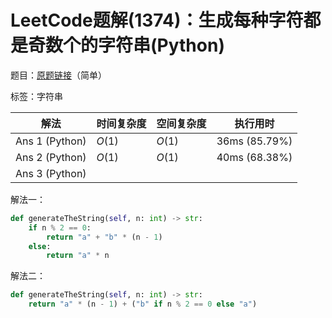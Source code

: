# LeetCode题解(1374)：生成每种字符都是奇数个的字符串(Python)

题目：[原题链接](https://leetcode-cn.com/problems/generate-a-string-with-characters-that-have-odd-counts/)（简单）

标签：字符串

| 解法           | 时间复杂度 | 空间复杂度 | 执行用时      |
| -------------- | ---------- | ---------- | ------------- |
| Ans 1 (Python) | $O(1)$     | $O(1)$     | 36ms (85.79%) |
| Ans 2 (Python) | $O(1)$     | $O(1)$     | 40ms (68.38%) |
| Ans 3 (Python) |            |            |               |

解法一：

```python
def generateTheString(self, n: int) -> str:
    if n % 2 == 0:
        return "a" + "b" * (n - 1)
    else:
        return "a" * n
```

解法二：

```python
def generateTheString(self, n: int) -> str:
    return "a" * (n - 1) + ("b" if n % 2 == 0 else "a")
```